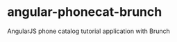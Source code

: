 angular-phonecat-brunch
=======================

AngularJS phone catalog tutorial application with Brunch
